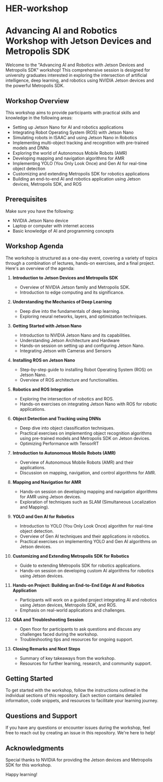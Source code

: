 # HER-workshop

# Advancing AI and Robotics Workshop with Jetson Devices and Metropolis SDK

Welcome to the "Advancing AI and Robotics with Jetson Devices and Metropolis SDK" workshop! This comprehensive session is designed for university graduates interested in exploring the intersection of artificial intelligence, deep learning, and robotics using NVIDIA Jetson devices and the powerful Metropolis SDK.

## Workshop Overview

This workshop aims to provide participants with practical skills and knowledge in the following areas:

- Setting up Jetson Nano for AI and robotics applications
- Integrating Robot Operating System (ROS) with Jetson Nano
- Simulating robots in ISAAC and using Jetson Nano in Robotics
- Implementing multi-object tracking and recognition with pre-trained models and DNNs
- Exploring the world of Autonomous Mobile Robots (AMR)
- Developing mapping and navigation algorithms for AMR
- Implementing YOLO (You Only Look Once) and Gen AI for real-time object detection
- Customizing and extending Metropolis SDK for robotics applications
- Building an end-to-end AI and robotics application using Jetson devices, Metropolis SDK, and ROS

## Prerequisites

Make sure you have the following:

- NVIDIA Jetson Nano device
- Laptop or computer with internet access
- Basic knowledge of AI and programming concepts

## Workshop Agenda

The workshop is structured as a one-day event, covering a variety of topics through a combination of lectures, hands-on exercises, and a final project. Here's an overview of the agenda:

1. **Introduction to Jetson Devices and Metropolis SDK**
   - Overview of NVIDIA Jetson family and Metropolis SDK.
   - Introduction to edge computing and its significance.

2. **Understanding the Mechanics of Deep Learning**
   - Deep dive into the fundamentals of deep learning.
   - Exploring neural networks, layers, and optimization techniques.

3. **Getting Started with Jetson Nano**
   - Introduction to NVIDIA Jetson Nano and its capabilities.
   - Understanding Jetson Architecture and Hardware
   - Hands-on session on setting up and configuring Jetson Nano.
   - Integrating Jetson with Cameras and Sensors

4. **Installing ROS on Jetson Nano**
   - Step-by-step guide to installing Robot Operating System (ROS) on Jetson Nano.
   - Overview of ROS architecture and functionalities.

5. **Robotics and ROS Integration**
   - Exploring the intersection of robotics and ROS.
   - Hands-on exercises on integrating Jetson Nano with ROS for robotic applications.

6. **Object Detection and Tracking using DNNs**
    - Deep dive into object classification techniques.
    - Practical exercises on implementing object recognition algorithms using pre-trained models and Metropolis SDK on Jetson devices.
    - Optimizing Performance with TensorRT
    
8. **Introduction to Autonomous Mobile Robots (AMR)**
    - Overview of Autonomous Mobile Robots (AMR) and their applications.
    - Discussion on mapping, navigation, and control algorithms for AMR.

9. **Mapping and Navigation for AMR**
    - Hands-on session on developing mapping and navigation algorithms for AMR using Jetson devices.
    - Exploration of techniques such as SLAM (Simultaneous Localization and Mapping).

10. **YOLO and Gen AI for Robotics**
    - Introduction to YOLO (You Only Look Once) algorithm for real-time object detection.
    - Overview of Gen AI techniques and their applications in robotics.
    - Practical exercises on implementing YOLO and Gen AI algorithms on Jetson devices.

11. **Customizing and Extending Metropolis SDK for Robotics**
    - Guide to extending Metropolis SDK for robotics applications.
    - Hands-on session on developing custom AI algorithms for robotics using Jetson devices.

12. **Hands-on Project: Building an End-to-End Edge AI and Robotics Application**
    - Participants will work on a guided project integrating AI and robotics using Jetson devices, Metropolis SDK, and ROS.
    - Emphasis on real-world applications and challenges.

13. **Q&A and Troubleshooting Session**
    - Open floor for participants to ask questions and discuss any challenges faced during the workshop.
    - Troubleshooting tips and resources for ongoing support.

14. **Closing Remarks and Next Steps**
    - Summary of key takeaways from the workshop.
    - Resources for further learning, research, and community support.



## Getting Started

To get started with the workshop, follow the instructions outlined in the individual sections of this repository. Each section contains detailed information, code snippets, and resources to facilitate your learning journey.

## Questions and Support

If you have any questions or encounter issues during the workshop, feel free to reach out by creating an issue in this repository. We're here to help!

## Acknowledgments

Special thanks to NVIDIA for providing the Jetson devices and Metropolis SDK for this workshop.

Happy learning!

